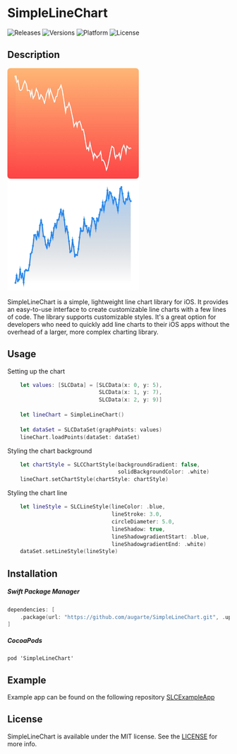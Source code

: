 # SimpleLineChart

![Releases](https://img.shields.io/github/v/release/augarte/SimpleLineChart?include_prereleases)
![Versions](https://img.shields.io/cocoapods/v/SimpleLineChart)
![Platform](https://img.shields.io/cocoapods/p/SimpleLineChart.svg?style=flat)
![License](https://img.shields.io/cocoapods/l/SimpleLineChart.svg?style=flat)

## Description

<img alt="SLC" src="Screenshots/SLC.jpg" height="250px"> <img alt="SLC Styled" src="Screenshots/SLC_Styled.jpg" height="250px">

SimpleLineChart is a simple, lightweight line chart library for iOS. It provides an easy-to-use interface to create customizable line charts with a few lines of code. The library supports customizable styles. It's a great option for developers who need to quickly add line charts to their iOS apps without the overhead of a larger, more complex charting library.

## Usage

Setting up the chart 
```swift
    let values: [SLCData] = [SLCData(x: 0, y: 5),
                             SLCData(x: 1, y: 7),
                             SLCData(x: 2, y: 9)]

    let lineChart = SimpleLineChart()

    let dataSet = SLCDataSet(graphPoints: values)
    lineChart.loadPoints(dataSet: dataSet)
```

Styling the chart background
```swift
    let chartStyle = SLCChartStyle(backgroundGradient: false,
                                   solidBackgroundColor: .white)
    lineChart.setChartStyle(chartStyle: chartStyle)
```

Styling the chart line
```swift
    let lineStyle = SLCLineStyle(lineColor: .blue,
                                 lineStroke: 3.0,
                                 circleDiameter: 5.0,
                                 lineShadow: true,
                                 lineShadowgradientStart: .blue,
                                 lineShadowgradientEnd: .white)
    dataSet.setLineStyle(lineStyle)
```

## Installation

##### Swift Package Manager

```swift
dependencies: [
    .package(url: "https://github.com/augarte/SimpleLineChart.git", .upToNextMajor(from: "1.0.0"))
]
```

##### CocoaPods

    pod 'SimpleLineChart'


## Example

Example app can be found on the following repository [SLCExampleApp](https://github.com/augarte/SLCExampleApp)

## License

SimpleLineChart is available under the MIT license.
See the [LICENSE](https://github.com/augarte/SimpleLineChart/blob/main/LICENSE) for more info.

